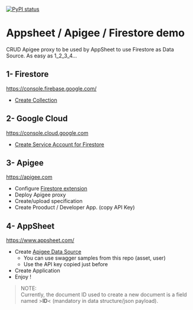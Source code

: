 [![PyPI status](https://img.shields.io/pypi/status/ansicolortags.svg)](https://pypi.python.org/pypi/ansicolortags/) 

# Appsheet / Apigee / Firestore demo

CRUD Apigee proxy to be used by AppSheet to use Firestore as Data Source.
As easy as 1_2_3_4...

## 1- Firestore

https://console.firebase.google.com/

- [Create Collection](https://firebase.google.com/docs/firestore/quickstart)

## 2- Google Cloud

https://console.cloud.google.com

- [Create Service Account for Firestore](https://firebase.google.com/docs/admin/setup#add_firebase_to_your_app)

## 3- Apigee 

https://apigee.com

- Configure [Firestore extension](https://docs.apigee.com/api-platform/reference/extensions/google-cloud-firestore/google-cloud-firestore-extension-120)
- Deploy Apigee proxy
- Create/upload specification
- Create Prooduct / Developer App. (copy API Key)

## 4- AppSheet 

https://www.appsheet.com/

- Create [Apigee Data Source](https://www.appsheet.com/Account/Account/Sources)
    - You can use swagger samples from this repo (asset, user)
    - Use the API key copied just before
- Create Application
- Enjoy !


> NOTE:  
> Currently, the document ID used to create a new document is a field named >**ID**< (mandatory in data structure/json payload).
